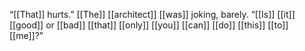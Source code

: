 “[[That]] hurts.” [[The]] [[architect]] [[was]] joking, barely. “[[Is]] [[it]] [[good]] or [[bad]] [[that]] [[only]] [[you]] [[can]] [[do]] [[this]] [[to]] [[me]]?”